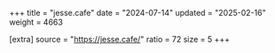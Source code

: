 +++
title = "jesse.cafe"
date = "2024-07-14"
updated = "2025-02-16"
weight = 4663

[extra]
source = "https://jesse.cafe/"
ratio = 72
size = 5
+++
